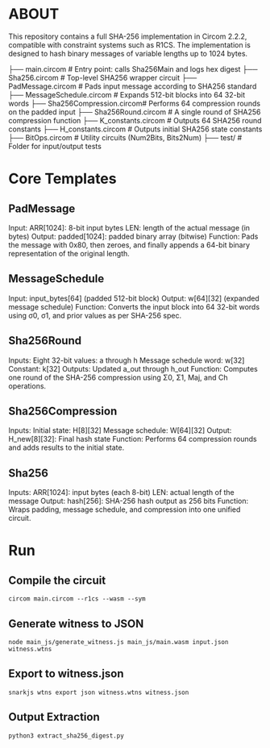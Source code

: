 # ABOUT

This repository contains a full SHA-256 implementation in Circom 2.2.2, compatible with constraint systems such as R1CS. The implementation is designed to hash binary messages of variable lengths up to 1024 bytes.

├── main.circom             # Entry point: calls Sha256Main and logs hex digest
├── Sha256.circom           # Top-level SHA256 wrapper circuit
├── PadMessage.circom       # Pads input message according to SHA256 standard
├── MessageSchedule.circom  # Expands 512-bit blocks into 64 32-bit words
├── Sha256Compression.circom# Performs 64 compression rounds on the padded input
├── Sha256Round.circom      # A single round of SHA256 compression function
├── K_constants.circom      # Outputs 64 SHA256 round constants
├── H_constants.circom      # Outputs initial SHA256 state constants
├── BitOps.circom           # Utility circuits (Num2Bits, Bits2Num)
├── test/                   # Folder for input/output tests

# Core Templates
## PadMessage
Input: ARR[1024]: 8-bit input bytes
LEN: length of the actual message (in bytes)
Output: padded[1024]: padded binary array (bitwise)
Function: Pads the message with 0x80, then zeroes, and finally appends a 64-bit binary representation of the original length.

## MessageSchedule
Input: input_bytes[64] (padded 512-bit block)
Output: w[64][32] (expanded message schedule)
Function: Converts the input block into 64 32-bit words using σ0, σ1, and prior values as per SHA-256 spec.

## Sha256Round
Inputs: Eight 32-bit values: a through h
Message schedule word: w[32]
Constant: k[32]
Outputs: Updated a_out through h_out
Function: Computes one round of the SHA-256 compression using Σ0, Σ1, Maj, and Ch operations.

## Sha256Compression
Inputs: Initial state: H[8][32]
Message schedule: W[64][32]
Output: H_new[8][32]: Final hash state
Function: Performs 64 compression rounds and adds results to the initial state.

## Sha256
Inputs: ARR[1024]: input bytes (each 8-bit)
LEN: actual length of the message
Output:
hash[256]: SHA-256 hash output as 256 bits Function: Wraps padding, message schedule, and compression into one unified circuit.


# Run
## Compile the circuit
```
circom main.circom --r1cs --wasm --sym
```
## Generate witness to JSON
```
node main_js/generate_witness.js main_js/main.wasm input.json witness.wtns
```
## Export to witness.json
```
snarkjs wtns export json witness.wtns witness.json

```
## Output Extraction

```
python3 extract_sha256_digest.py
```